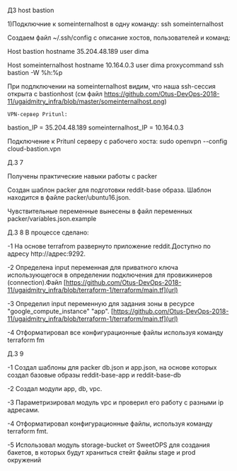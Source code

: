 ДЗ  host bastion

1)Подключние к someinternalhost в одну команду: ssh someinternalhost

Создаем файл ~/.ssh/config с описание хостов, пользователей и команд:

Host bastion
hostname 35.204.48.189
user dima

Host someinternalhost
hostname 10.164.0.3
user dima
proxycommand ssh bastion -W %h:%p

При подлключении на someinternalhost видим, что наша ssh-сессия открыта с bastionhost (см файл https://github.com/Otus-DevOps-2018-11/ugaidmitry_infra/blob/master/someinternalhost.png)


    VPN-сервер Pritunl:

bastion_IP = 35.204.48.189
someinternalhost_IP = 10.164.0.3

Подключение к Pritunl серверу с рабочего хоста: sudo openvpn --config cloud-bastion.vpn


Д.З 7

Получены практические навыки работы с packer

Создан шаблон packer для подготовки reddit-base образа. Шаблон находится в файле packer/ubuntu16.json.

Чувствительные переменные вынесены в файл переменных packer/variables.json.example

Д.З 8
В процессе сделано:

  -1  На основе terrafrom развернуто приложение reddit.Доступно по адресу  http://адрес:9292.
  
  -2  Определена input переменная для приватного ключа использующегося в определении подключения для провижинеров (connection).Файл [https://github.com/Otus-DevOps-2018-11/ugaidmitry_infra/blob/terraform-1/terraform/main.tf](url)
  
  -3 Определил  input переменную для задания зоны в ресурсе
"google_compute_instance" "app". [https://github.com/Otus-DevOps-2018-11/ugaidmitry_infra/blob/terraform-1/terraform/main.tf](url)
 
  -4 Отформатировал все конфигурационные файлы используя команду terraform fm
 
Д.З 9

  -1  Создал шаблоны для packer db.json и app.json, на основе которых создал базовые образы reddit-base-app и reddit-base-db
  
  -2  Создал модули app, db, vpc.
  
  -3  Параметризировал модуль vpc и проверил его работу с разными ip адресами.
  
  -4  Отформатировал конфигурационные файлы, используя команду terraform fmt.
  
  -5  Использовал модуль storage-bucket от SweetOPS для создания бакетов, в которых будут храниться стейт файлы stage и prod окружений

